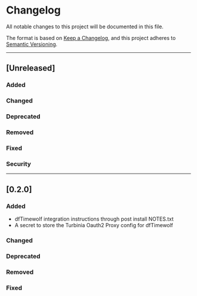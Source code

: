 <!-- markdownlint-disable MD022 MD024 -->
# Changelog

All notable changes to this project will be documented in this file.

The format is based on [Keep a Changelog](https://keepachangelog.com/en/1.0.0/),
and this project adheres to [Semantic Versioning](https://semver.org/spec/v2.0.0.html).

---
## [Unreleased]
### Added
### Changed
### Deprecated
### Removed
### Fixed
### Security
---
## [0.2.0]
### Added

* dfTimewolf integration instructions through post install NOTES.txt
* A secret to store the Turbinia Oauth2 Proxy config for dfTimewolf

### Changed
### Deprecated
### Removed
### Fixed
